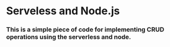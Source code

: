 # Serveless and Node.js

### This is a simple piece of code for implementing CRUD operations using the serverless and node. 